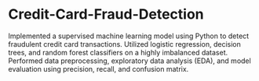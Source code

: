 # Credit-Card-Fraud-Detection
Implemented a supervised machine learning model using Python to detect fraudulent credit card transactions. Utilized logistic regression, decision trees, and random forest classifiers on a highly imbalanced dataset. Performed data preprocessing, exploratory data analysis (EDA), and model evaluation using precision, recall, and confusion matrix.
